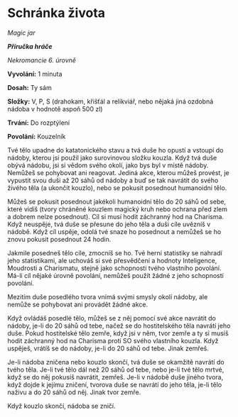# Schránka života

*Magic jar*

***Příručka hráče***

*Nekromancie 6. úrovně*

**Vyvolání:** 1 minuta

**Dosah:** Ty sám

**Složky:** V, P, S (drahokam, křišťál a relikviář, nebo nějaká jiná ozdobná nádoba v hodnotě aspoň 500 zl)

**Trvání:** Do rozptýlení

**Povolání:** Kouzelník

Tvé tělo upadne do katatonického stavu a tvá duše ho opustí a vstoupí do nádoby, kterou jsi použil jako surovinovou složku kouzla. Když tvá duše obývá nádobu, jsi si vědom svého okolí, jako bys byl v místě nádoby. Nemůžeš se pohybovat ani reagovat. Jediná akce, kterou můžeš provést, je vypustit svou duši až 20 sáhů od nádoby a buď se tak navrátit do svého živého těla (a ukončit kouzlo), nebo se pokusit posednout humanoidní tělo.

Můžeš se pokusit posednout jakékoli humanoidní tělo do 20 sáhů od sebe, které vidíš (tvory chráněné kouzlem magický kruh nebo ochrana před zlem a dobrem nelze posednout). Cíl si musí hodit záchranný hod na Charisma. Když neuspěje, tvá duše se přesune do jeho těla a duši cíle uvězníš v nádobě. Když cíl uspěje, odolá tvé snaze ho posednout a nemůžeš se ho znovu pokusit posednout 24 hodin.

Jakmile posedneš tělo cíle, zmocníš se ho. Tvé herní statistiky se nahradí jeho statistikami, ale uchováš si své přesvědčení a hodnoty Inteligence, Moudrosti a Charismatu, stejně jako schopnosti tvého vlastního povolání. Má-li cíl nějaké úrovně povolání, nemůžeš použít žádné z jeho schopností povolání.

Mezitím duše posedlého tvora vnímá svými smysly okolí nádoby, ale nemůže se pohybovat ani provádět žádné akce.

Když ovládáš posedlé tělo, můžeš se z něj pomocí své akce navrátit do nádoby, je-li do 20 sáhů od tebe, načež se do hostitelského těla navrátí jeho duše. Pokud hostitelské tělo zemře, když jsi v něm, tvor zemře a ty si musíš hodit záchranný hod na Charisma proti SO svého vlastního kouzla. Když uspěješ, vrátíš se do nádoby, je-li do 20 sáhů od tebe. Jinak zemřeš.

Je-li nádoba zničena nebo kouzlo skončí, tvá duše se okamžitě navrátí do tvého těla. Je-li tvé tělo dál než 20 sáhů od tebe, nebo je-li tvé tělo mrtvé, když se do něj pokusíš navrátit, zemřeš. Je-li v nádobě duše jiného tvora, když dojde k jejímu zničení, tvorova duše se navrátí do jeho těla, je-li tělo naživu a do 20 sáhů od něj. Jinak tvor zemře.

Když kouzlo skončí, nádoba se zničí.
